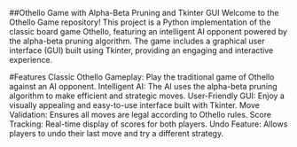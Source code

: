 ##Othello Game with Alpha-Beta Pruning and Tkinter GUI
Welcome to the Othello Game repository! This project is a Python implementation of the classic board game Othello, featuring an intelligent AI opponent powered by the alpha-beta pruning algorithm. The game includes a graphical user interface (GUI) built using Tkinter, providing an engaging and interactive experience.

#Features
Classic Othello Gameplay: Play the traditional game of Othello against an AI opponent.
Intelligent AI: The AI uses the alpha-beta pruning algorithm to make efficient and strategic moves.
User-Friendly GUI: Enjoy a visually appealing and easy-to-use interface built with Tkinter.
Move Validation: Ensures all moves are legal according to Othello rules.
Score Tracking: Real-time display of scores for both players.
Undo Feature: Allows players to undo their last move and try a different strategy.
